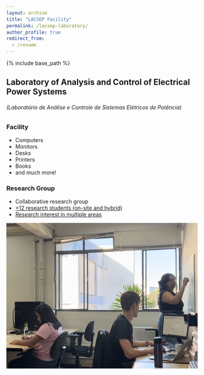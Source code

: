 ```yaml
---
layout: archive
title: "LACSEP Facility"
permalink: /lacsep-laboratory/
author_profile: true
redirect_from:
  - /resume
---
```

{% include base_path %}

## Laboratory of Analysis and Control of Electrical Power Systems
###### (Laboratório de Análise e Controle de Sistemas Elétricos de Potência)



### Facility
- Computers
- Monitors
- Desks
- Printers
- Books
- and much more!


### Research Group
- Collaborative research group
- [+12 research students (on-site and hybrid)](https://lacsep.github.io/lacsep-members/)
- [Research interest in multiple areas](https://lacsep.github.io/lacsep-research/)

<!-- A presentation of the laboratory can be found [here](https://docs.google.com/presentation/d/1gBEGmo9EvJSpGfU5OTKQ_ygamNeeIAKi/edit?usp=sharing&ouid=117936008961050572851&rtpof=true&sd=true). -->

![lacsep-facility](../images/lacsep-facility.png)
